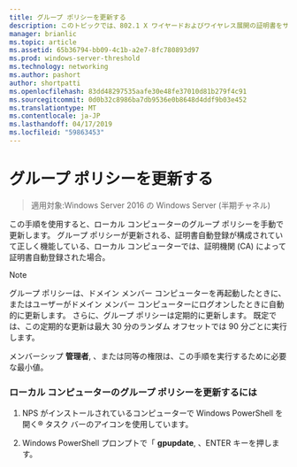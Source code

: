 ```yaml
---
title: グループ ポリシーを更新する
description: このトピックでは、802.1 X ワイヤードおよびワイヤレス展開の証明書をサーバーのデプロイ ガイドの一部
manager: brianlic
ms.topic: article
ms.assetid: 65b36794-bb09-4c1b-a2e7-8fc780893d97
ms.prod: windows-server-threshold
ms.technology: networking
ms.author: pashort
author: shortpatti
ms.openlocfilehash: 83dd48297535aafe30e48fe37010d81b279f4c91
ms.sourcegitcommit: 0d0b32c8986ba7db9536e0b8648d4ddf9b03e452
ms.translationtype: MT
ms.contentlocale: ja-JP
ms.lasthandoff: 04/17/2019
ms.locfileid: "59863453"
---
```

# <a name="refresh-group-policy"></a>グループ ポリシーを更新する

>適用対象:Windows Server 2016 の Windows Server (半期チャネル)

この手順を使用すると、ローカル コンピューターのグループ ポリシーを手動で更新します。 グループ ポリシーが更新される、証明書自動登録が構成されていて正しく機能している、ローカル コンピューターでは、証明機関 (CA) によって証明書自動登録された場合。  
  
> [!NOTE]  
> グループ ポリシーは、ドメイン メンバー コンピューターを再起動したときに、またはユーザーがドメイン メンバー コンピューターにログオンしたときに自動的に更新します。 さらに、グループ ポリシーは定期的に更新します。 既定では、この定期的な更新は最大 30 分のランダム オフセットでは 90 分ごとに実行します。  
  
メンバーシップ **管理者**, 、または同等の権限は、この手順を実行するために必要な最小値。  
  
### <a name="to-refresh-group-policy-on-the-local-computer"></a>ローカル コンピューターのグループ ポリシーを更新するには  
  
1.  NPS がインストールされているコンピューターで Windows PowerShell を開く&reg; タスク バーのアイコンを使用しています。  
  
2.  Windows PowerShell プロンプトで「 **gpupdate**, 、ENTER キーを押します。  
  


